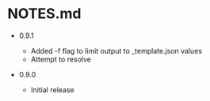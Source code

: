 NOTES.md
========


* 0.9.1

    * Added -f flag to limit output to _template.json values
    * Attempt to resolve <AppName>


* 0.9.0

    * Initial release